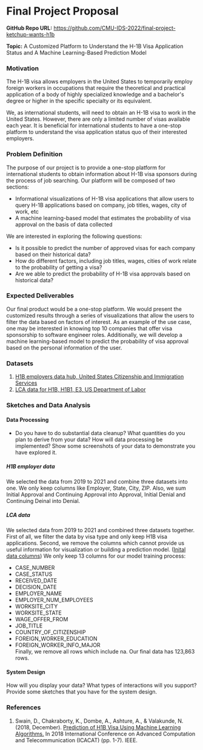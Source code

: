 # Final Project Proposal

**GitHub Repo URL:** https://github.com/CMU-IDS-2022/final-project-ketchup-wants-h1b

**Topic:** A Customized Platform to Understand the H-1B Visa Application Status and A Machine Learning-Based Prediction Model

### Motivation
The H-1B visa allows employers in the United States to temporarily employ foreign workers in occupations that require the theoretical and practical application of a body of highly specialized knowledge and a bachelor's degree or higher in the specific specialty or its equivalent.

We, as international students, will need to obtain an H-1B visa to work in the United States.  However, there are only a limited number of visas available each year. It is beneficial for international students to have a one-stop platform to understand the visa application status quo of their interested employers.

### Problem Definition
The purpose of our project is to provide a one-stop platform for international students to obtain information about H-1B visa sponsors during the process of job searching. Our platform will be composed of two sections:
- Informational visualizations of H-1B visa applications that allow users to query H-1B applications based on company, job titles, wages, city of work, etc
- A machine learning-based model that estimates the probability of visa approval on the basis of data collected

We are interested in exploring the following questions:
- Is it possible to predict the number of approved visas for each company based on their historical data?
- How do different factors, including job titles, wages, cities of work relate to the probability of getting a visa?
- Are we able to predict the probability of H-1B visa approvals based on historical data?

### Expected Deliverables
Our final product would be a one-stop platform. We would present the customized results through a series of visualizations that allow the users to filter the data based on factors of interest. As an example of the use case, one may be interested in knowing top 10 companies that offer visa sponsorship to software engineer roles. Additionally, we will develop a machine learning-based model to predict the probability of visa approval based on the personal information of the user.

### Datasets
1. [H1B employers data hub, United States Citizenship and Immigration Services](https://www.uscis.gov/tools/reports-and-studies/h-1b-employer-data-hub/h-1b-employer-data-hub-files)
2. [LCA data for H1B, H1B1, E3, US Department of Labor](https://www.dol.gov/agencies/eta/foreign-labor/performance)

### Sketches and Data Analysis

#### Data Processing
- Do you have to do substantial data cleanup? What quantities do you plan to derive from your data? How will data processing be implemented?  Show some screenshots of your data to demonstrate you have explored it.
##### H1B employer data
We selected the data from 2019 to 2021 and combine three datasets into one. We only keep columns like Employer, State, City, ZIP. Also, we sum Initial Approval and Continuing Approval into Approval, Initial Denial and Continuing Deinal into Denial.

##### LCA data
We selected data from 2019 to 2021 and combined three datasets together. First of all, we filter the data by visa type and only keep H1B visa applications. Second, we remove the columns which cannot provide us useful information for visualization or building a prediction model. ([Inital data columns](https://www.dol.gov/sites/dolgov/files/ETA/oflc/pdfs/PERM_Record_Layout_FY2020.pdf)) We only keep 13 columns for our model training process:
- CASE_NUMBER                     
- CASE_STATUS                     
- RECEIVED_DATE                   
- DECISION_DATE                   
- EMPLOYER_NAME                   
- EMPLOYER_NUM_EMPLOYEES        
- WORKSITE_CITY                   
- WORKSITE_STATE                  
- WAGE_OFFER_FROM                 
- JOB_TITLE                       
- COUNTRY_OF_CITIZENSHIP          
- FOREIGN_WORKER_EDUCATION        
- FOREIGN_WORKER_INFO_MAJOR   
Finally, we remove all rows which include na. Our final data has 123,863 rows. 

#### System Design
How will you display your data? What types of interactions will you support? Provide some sketches that you have for the system design.

### References
1. Swain, D., Chakraborty, K., Dombe, A., Ashture, A., & Valakunde, N. (2018, December). [Prediction of H1B Visa Using Machine Learning Algorithms.](https://ieeexplore.ieee.org/abstract/document/8933628?casa_token=kw9Mm8Q-unoAAAAA:U80awNcdpk4JT3KkKXAomHdGDWywIcO4MUl-BGwBuJqJd5NhPpzb1DKgNTsfCzlQuONylqyIlg) In 2018 International Conference on Advanced Computation and Telecommunication (ICACAT) (pp. 1-7). IEEE.
